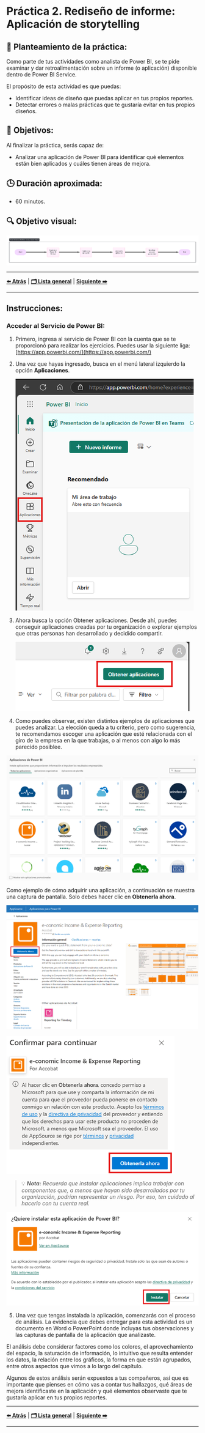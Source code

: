 # Práctica 2. Rediseño de informe: Aplicación de storytelling

## 📝 Planteamiento de la práctica:
Como parte de tus actividades como analista de Power BI, se te pide examinar y dar retroalimentación sobre un informe (o aplicación) disponible dentro de Power BI Service.

El propósito de esta actividad es que puedas:
- Identificar ideas de diseño que puedas aplicar en tus propios reportes.
- Detectar errores o malas prácticas que te gustaría evitar en tus propios diseños.

## 🎯 Objetivos:
Al finalizar la práctica, serás capaz de:
- Analizar una aplicación de Power BI para identificar qué elementos están bien aplicados y cuáles tienen áreas de mejora.

## 🕒 Duración aproximada:
- 60 minutos.

## 🔍 Objetivo visual:

![Actividades a realizar.](./images/Diagrama%20Ejercicio%202.png)

---

**[⬅️ Atrás](https://netec-mx.github.io/PBI_INT_Priv/Laboratorio_1.html)** | **[🗂️ Lista general](https://netec-mx.github.io/PBI_INT_Priv/)** | **[Siguiente ➡️](https://netec-mx.github.io/PBI_INT_Priv/Laboratorio_3.html)**

---

## Instrucciones:

### Acceder al Servicio de Power BI:

1. Primero, ingresa al servicio de Power BI con la cuenta que se te proporcionó para realizar los ejercicios. Puedes usar la siguiente liga: [https://app.powerbi.com/](https://app.powerbi.com/)

2. Una vez que hayas ingresado, busca en el menú lateral izquierdo la opción **Aplicaciones**.

    ![Menú aplicaciones](./images/E2.1.png)

3. Ahora busca la opción Obtener aplicaciones. Desde ahí, puedes conseguir aplicaciones creadas por tu organización o explorar ejemplos que otras personas han desarrollado y decidido compartir.

    ![Obtener aplicaciones](./images/E2.2.png)

4. Como puedes observar, existen distintos ejemplos de aplicaciones que puedes analizar. La elección queda a tu criterio, pero como sugerencia, te recomendamos escoger una aplicación que esté relacionada con el giro de la empresa en la que trabajas, o al menos con algo lo más parecido posiblee.

  ![Elegir aplicación](./images/E2.3.png)

  Como ejemplo de cómo adquirir una aplicación, a continuación se muestra una captura de pantalla. Solo debes hacer clic en **Obtenerla ahora**.

  ![Instalar aplicación](./images/E2.4.png)
  
  ![Instalar aplicación](./images/E2.5.png)

  > 💡 ***Nota:** Recuerda que instalar aplicaciones implica trabajar con componentes que, a menos que hayan sido desarrollados por tu organización, podrían representar un riesgo. Por eso, ten cuidado al hacerlo con tu cuenta real.*

  ![Instalar aplicación](./images/E2.6.png)

5. Una vez que tengas instalada la aplicación, comenzarás con el proceso de análisis. La evidencia que debes entregar para esta actividad es un documento en Word o PowerPoint donde incluyas tus observaciones y las capturas de pantalla de la aplicación que analizaste.

El análisis debe considerar factores como los colores, el aprovechamiento del espacio, la saturación de información, lo intuitivo que resulta entender los datos, la relación entre los gráficos, la forma en que están agrupados, entre otros aspectos que vimos a lo largo del capítulo.

Algunos de estos análisis serán expuestos a tus compañeros, así que es importante que pienses en cómo vas a contar tus hallazgos, qué áreas de mejora identificaste en la aplicación y qué elementos observaste que te gustaría aplicar en tus propios reportes.

---

**[⬅️ Atrás](https://netec-mx.github.io/PBI_INT_Priv/Laboratorio_1.html)** | **[🗂️ Lista general](https://netec-mx.github.io/PBI_INT_Priv/)** | **[Siguiente ➡️](https://netec-mx.github.io/PBI_INT_Priv/Laboratorio_3.html)**

---
